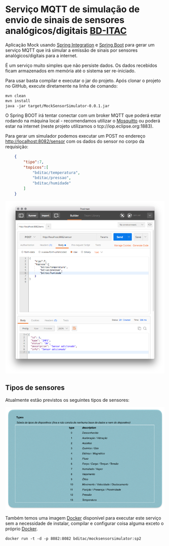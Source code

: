 # Serviço MQTT de simulação de envio de sinais de sensores analógicos/digitais [BD-ITAC](https://sites.google.com/site/interdproj2016/)

Aplicação Mock usando [Spring Integration](http://projects.spring.io/spring-integration/) e [Spring Boot](http://projects.spring.io/spring-boot) para gerar um serviço MQTT que irá simular a emissão de sinais por sensores analógicos/digitais para a internet.

É um serviço muito simples que não persiste dados. Os dados recebidos ficam armazenados em memória até o sistema ser re-iniciado.

Para usar basta compilar e executar o jar do projeto. Após clonar o projeto no GitHub, execute diretamente na linha de comando:

    mvn clean
    mvn install
    java -jar target/MockSensorSimulator-0.0.1.jar

O Spring BOOT irá tentar conectar com um broker MQTT que poderá estar rodando na máquina local - recomendamos utilizar o [Mosquitto](http://mosquitto.org) ou poderá estar na internet (neste projeto utilizamos o tcp://iop.eclipse.org:1883).

Para gerar um simulador podemos executar um POST no endereço [http://localhost:8082/sensor](http://localhost:8082/sensor) com os dados do sensor no corpo da requisição:

```json
    {
        "tipo":7,
        "topicos":[
            "bditac/temperatura",
            "bditac/pressao",
            "bditac/humidade"
        ]
    }
```

![POST de sensor](./images/POSTSensor.png)

## Tipos de sensores

Atualmente estão previstos os seguintes tipos de sensores:

![Tipos de sensor](./images/TiposSensoresBD-ITAC.png)

Também temos uma imagem [Docker](https://hub.docker.com/search/?isAutomated=0&isOfficial=0&page=1&pullCount=0&q=bditac&starCount=0) disponível para executar este serviço sem a necessidade de instalar, compilar e configurar coisa alguma exceto o próprio [Docker](http://www.docker.com).

    docker run -t -d -p 8082:8082 bditac/mocksensorsimulator:sp2
